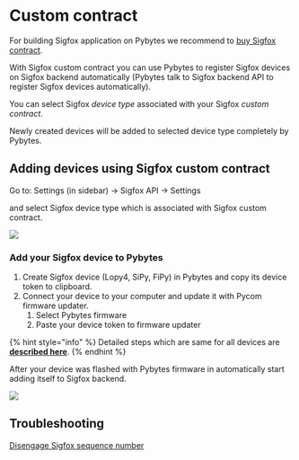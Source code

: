 # Custom contract

For building Sigfox application on Pybytes we recommend to [buy Sigfox contract](https://buy.sigfox.com/).

With Sigfox custom contract you can use Pybytes to register Sigfox devices on Sigfox backend automatically \(Pybytes talk to Sigfox backend API to register Sigfox devices automatically).

You can select Sigfox _device type_ associated with your Sigfox _custom contract_.

Newly created devices will be added to selected device type completely by Pybytes.

## Adding devices using Sigfox custom contract

Go to: Settings \(in sidebar) → Sigfox API → Settings

and select Sigfox device type which is associated with Sigfox custom contract.

![](../../../gitbook/assets/selectdevicetypecustomcontract.png)

### Add your Sigfox device to Pybytes

1. Create Sigfox device \(Lopy4, SiPy, FiPy) in Pybytes and copy its device token to clipboard.
2. Connect your device to your computer and update it with Pycom firmware updater.
   1. Select Pybytes firmware
   2. Paste your device token to firmware updater

{% hint style="info" %}
Detailed steps which are same for all devices are [**described here**](../quick.md).
{% endhint %}

After your device was flashed with Pybytes firmware in automatically start adding itself to Sigfox backend.

![](../../../gitbook/assets/sigfoxcustomcontractstatus%20%281%29.png)

## Troubleshooting

[Disengage Sigfox sequence number](../../../tutorials/sigfox.md#disengage-sequence-number)

